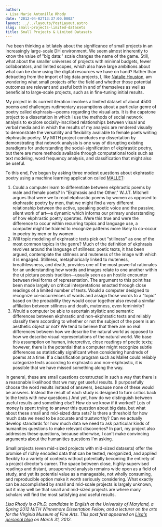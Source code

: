 ```yaml
---
author:
- Lisa Marie Antonille Rhody
date: '2012-04-02T13:37:00.000Z'
layout: ../../layouts/PostLayout.astro
slug: small-projects-limited-datasets
title: Small Projects & Limited Datasets
---
```


I've been thinking a lot lately about the significance of small projects in an increasingly large-scale DH environment. We seem almost inherently to know the value of "big data:" scale changes the name of the game. Still, what about the smaller universes of projects with minimal budgets, fewer collaborators, and limited scopes, which also have large ambitions about what can be done using the digital resources we have on hand? Rather than detracting from the import of big data projects, I, like [Natalie Houston](http://digitalvictorian.org/2012/03/the-middle-distance/), am wondering what small projects offer the field and whether those potential outcomes are relevant and useful both in and of themselves as well as beneficial to large-scale projects, such as in fine-tuning initial results.

My project in its current iteration involves a limited dataset of about 4500 poems and challenges rudimentary assumptions about a particular genre of poetry called ekphrasis—poems regarding the visual arts. It is the capstone project to a dissertation in which I use the methods of social network analysis to explore socially-inscribed relationships between visual and verbal media and in which the results of my analysis are rendered visually to demonstrate the versatility and flexibility available to female poets writing ekphrastic poetry. My MITH project concludes my dissertation by demonstrating that network analysis is one way of disrupting existing paradigms for understanding the social-signification of ekphrastic poetry, but there are more methods available through computational tools such as text modeling, word frequency analysis, and classification that might also be useful.

To this end, I've begun by asking three modest questions about ekphrastic poetry using a machine learning application called [MALLET](http://mallet.cs.umass.edu/):

1. Could a computer learn to differentiate between ekphrastic poems by male and female poets? In "Ekphrasis and the Other," W.J.T. Mitchell argues that were we to read ekphrastic poems by women as opposed to ekphrastic poetry by men, that we might find a very different relationship between the active, speaking poetic voice and the passive, silent work of art—a dynamic which informs our primary understanding of how ekphrastic poetry operates. Were this true and were the difference to occur within recurring topics and language use, a computer might be trained to recognize patterns more likely to co-occur in poetry by men or by women.
2. Will topic modeling of ekphrastic texts pick out "stillness" as one of the most common topics in the genre? Much of the definition of ekphrasis revolves around the language of stillness: poetic texts, it has been argued, contemplate the stillness and muteness of the image with which it is engaged. Stillness, metaphorically linked to muteness, breathlessness, and death, provides one of the most powerful rationales for an understanding how words and images relate to one another within the ut pictura poesis tradition—usually seen as an hostile encounter between rival forms of representation. The argument to this point has been made largely on critical interpretations enacted through close readings of a limited number of texts. Would a computer designed to recognize co-occurrences of words and assign those words to a "topic" based on the probability they would occur together also reveal a similar affiliation between stillness and death, muteness, even femininity?
3. Would a computer be able to ascertain stylistic and semantic differences between ekphrastic and non-ekphrastic texts and reliably classify them according to whether or not the subject of the poem is an aesthetic object or not? We tend to believe that there are no real differences between how we describe the natural world as opposed to how we describe visual representations of the natural world. We base this assumption on human, interpretive, close readings of poetic texts; however, there is the potential that a computer might recognize subtle differences as statistically significant when considering hundreds of poems at a time. If a classification program such as Mallet could reliably categorize texts according to ekphrastic and non-ekphrastic, it is possible that we have missed something along the way.

In general, these are small questions constructed in such a way that there is a reasonable likelihood that we may get useful results. (I purposefully choose the word results instead of answers, because none of these would be answers. Instead the result of each study is designed to turn critics back to the texts with new questions.) And yet, how do we distinguish between useful results and something else? How do we know if it worked? Lots of money is spent trying to answer this question about big data, but what about these small and mid-sized data sets? Is there a threshold for how much data we need to be accurate and trustworthy? Can we actually develop standards for how much data we need to ask particular kinds of humanities questions to make relevant discoveries? In part, my project also addresses these questions, because otherwise, I can't make convincing arguments about the humanities questions I'm asking.

Small projects (even mid-sized projects with mid-sized datasets) offer the promise of richly encoded data that can be tested, reorganized, and applied flexibly to a variety of contexts without potentially becoming the entirety of a project director's career. The space between close, highly-supervised readings and distant, unsupervised analysis remains wide open as a field of study, and yet its potential value as a manageable, not wholly consuming, and reproducible option make it worth seriously considering. What exactly can be accomplished by small and mid-scale projects is largely unknown, but it may well be that small and mid-sized projects are where many scholars will find the most satisfying and useful results.

_Lisa Rhody is a Ph.D. candidate in English at the University of Maryland, a Spring 2012 MITH Winnemore Dissertation Fellow, and a lecturer on the arts for the Virginia Museum of Fine Arts. This post first appeared on [Lisa's personal blog](http://lisa.therhodys.net/) on March 31, 2012._